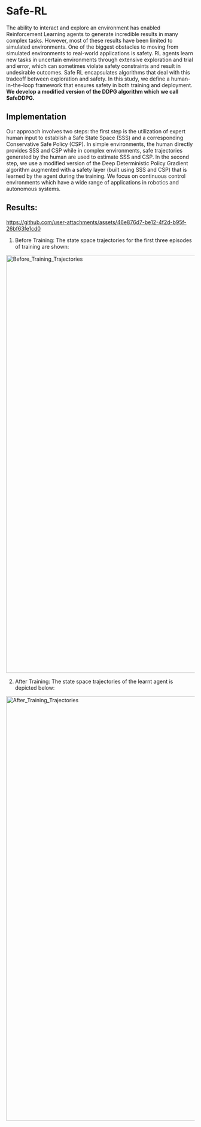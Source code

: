 # Safe-RL

The ability to interact and explore an environment has enabled Reinforcement
Learning agents to generate incredible results in many complex tasks. However,
most of these results have been limited to simulated environments. One
of the biggest obstacles to moving from simulated environments to real-world
applications is safety. RL agents learn new tasks in uncertain environments
through extensive exploration and trial and error, which can sometimes violate
safety constraints and result in undesirable outcomes. Safe RL encapsulates
algorithms that deal with this tradeoff between exploration and safety. In this
study, we define a human-in-the-loop framework that ensures safety in both
training and deployment. **We develop a modified version of the DDPG algorithm which we call SafeDDPG.**



## Implementation
Our approach involves two steps: the first step is the utilization of expert
human input to establish a Safe State Space (SSS) and a corresponding Conservative
Safe Policy (CSP). In simple environments, the human directly provides
SSS and CSP while in complex environments, safe trajectories generated by the
human are used to estimate SSS and CSP. In the second step, we use a modified
version of the Deep Deterministic Policy Gradient algorithm augmented with
a safety layer (built using SSS and CSP) that is learned by the agent during
the training. We focus on continuous control environments which have a wide
range of applications in robotics and autonomous systems.


## Results:


https://github.com/user-attachments/assets/46e876d7-be12-4f2d-b95f-26bf63fe1cd0



1. Before Training: The state space trajectories for the first three episodes of training are shown:
<img width="1113" alt="Before_Training_Trajectories" src="https://github.com/chetanreddy1412/Safe-RL/assets/60615610/3973534b-22a0-4d3b-a616-60b82ef24abd">








2. After Training: The state space trajectories of the learnt agent is depicted below:
<img width="1131" alt="After_Training_Trajectories" src="https://github.com/chetanreddy1412/Safe-RL/assets/60615610/7e99ecf5-ae46-465b-8f60-aa02c6093101">









